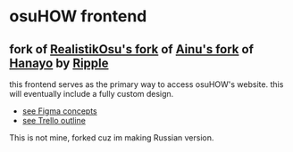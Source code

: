 # osuHOW frontend
## fork of [RealistikOsu's fork](https://github.com/RealistikOsu/hanayo) of [Ainu's fork](https://github.com/osuthailand/hanayo) of [Hanayo](https://github.com/osuripple/hanayo) by [Ripple](https://ripple.moe/)
this frontend serves as the primary way to access osuHOW's website. this will eventually include a fully custom design. 

- [see Figma concepts](https://www.figma.com/file/CIfpZy5PjPOpK5VjfXXZKs/osuHOW-V2)
- [see Trello outline](https://trello.com/b/rFccjrvS/osuhow-v2)

This is not mine, forked cuz im making Russian version.

